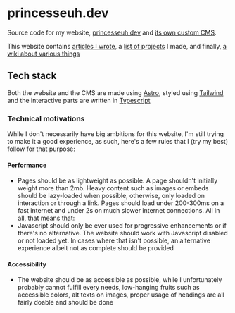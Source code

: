 # princesseuh.dev

Source code for my website, [princesseuh.dev](https://princesseuh.dev) and [its own custom CMS](apps/cms).

This website contains [articles I wrote](https://princesseuh.dev/articles), a [list of projects](https://princesseuh.dev/projects) I made, and finally, [a wiki about various things](https://princesseuh.dev/wiki)

## Tech stack

Both the website and the CMS are made using [Astro](https://astro.build), styled using [Tailwind](https://tailwindcss.com/) and the interactive parts are written in [Typescript](https://www.typescriptlang.org/)

### Technical motivations

While I don't necessarily have big ambitions for this website, I'm still trying to make it a good experience, as such, here's a few rules that I (try my best) follow for that purpose:

#### Performance

- Pages should be as lightweight as possible. A page shouldn't initially weight more than 2mb. Heavy content such as images or embeds should be lazy-loaded when possible, otherwise, only loaded on interaction or through a link. Pages should load under 200-300ms on a fast internet and under 2s on much slower internet connections. All in all, that means that:
- Javascript should only be ever used for progressive enhancements or if there's no alternative. The website should work with Javascript disabled or not loaded yet. In cases where that isn't possible, an alternative experience albeit not as complete should be provided

#### Accessibility

- The website should be as accessible as possible, while I unfortunately probably cannot fulfill every needs, low-hanging fruits such as accessible colors, alt texts on images, proper usage of headings are all fairly doable and should be done
